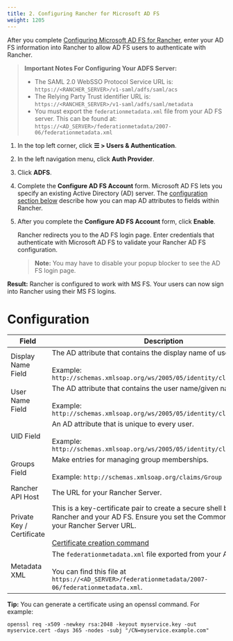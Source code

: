```yaml
---
title: 2. Configuring Rancher for Microsoft AD FS
weight: 1205
---
```


After you complete [Configuring Microsoft AD FS for Rancher]({{<baseurl>}}/rancher/v2.6/en/admin-settings/authentication/microsoft-adfs/microsoft-adfs-setup/), enter your AD FS information into Rancher to allow AD FS users to authenticate with Rancher.

>**Important Notes For Configuring Your ADFS Server:**
> 
>- The SAML 2.0 WebSSO Protocol Service URL is: `https://<RANCHER_SERVER>/v1-saml/adfs/saml/acs`
>- The Relying Party Trust identifier URL is: `https://<RANCHER_SERVER>/v1-saml/adfs/saml/metadata`
>- You must export the `federationmetadata.xml` file from your AD FS server. This can be found at: `https://<AD_SERVER>/federationmetadata/2007-06/federationmetadata.xml`

1.	In the top left corner, click **☰ > Users & Authentication**.
1. In the left navigation menu, click **Auth Provider**.
1. Click **ADFS**.
1.	Complete the **Configure AD FS Account** form. Microsoft AD FS lets you specify an existing Active Directory (AD) server. The [configuration section below](#configuration) describe how you can map AD attributes to fields within Rancher.
1. After you complete the **Configure AD FS Account** form, click **Enable**.

    Rancher redirects you to the AD FS login page. Enter credentials that authenticate with Microsoft AD FS to validate your Rancher AD FS configuration.

    >**Note:** You may have to disable your popup blocker to see the AD FS login page.

**Result:** Rancher is configured to work with MS FS. Your users can now sign into Rancher using their MS FS logins.

# Configuration

| Field | Description                |
|---------------------------|-----------------|
| Display Name Field        | The AD attribute that contains the display name of users. <br/><br/>Example: `http://schemas.xmlsoap.org/ws/2005/05/identity/claims/name`                                                                      |
| User Name Field           | The AD attribute that contains the user name/given name. <br/><br/>Example: `http://schemas.xmlsoap.org/ws/2005/05/identity/claims/givenname`                                                                  |
| UID Field                 | An AD attribute that is unique to every user. <br/><br/>Example: `http://schemas.xmlsoap.org/ws/2005/05/identity/claims/upn`                                                                                   |
| Groups Field              | Make entries for managing group memberships. <br/><br/>Example: `http://schemas.xmlsoap.org/claims/Group`                                                                                                      |
| Rancher API Host          | The URL for your Rancher Server.                                                                                                                                                                               |
| Private Key / Certificate | This is a key-certificate pair to create a secure shell between Rancher and your AD FS. Ensure you set the Common Name (CN) to your Rancher Server URL.<br/><br/>[Certificate creation command](#cert-command) |
| Metadata XML              | The `federationmetadata.xml` file exported from your AD FS server. <br/><br/>You can find this file at `https://<AD_SERVER>/federationmetadata/2007-06/federationmetadata.xml`.                                |


<a id="cert-command"></a> 

**Tip:** You can generate a certificate using an openssl command. For example:

```
openssl req -x509 -newkey rsa:2048 -keyout myservice.key -out myservice.cert -days 365 -nodes -subj "/CN=myservice.example.com"
```
